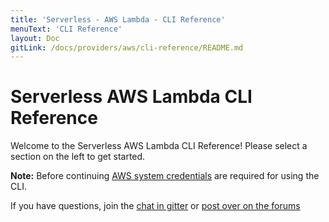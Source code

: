 ```yaml
---
title: 'Serverless - AWS Lambda - CLI Reference'
menuText: 'CLI Reference'
layout: Doc
gitLink: /docs/providers/aws/cli-reference/README.md
---
```


# Serverless AWS Lambda CLI Reference

Welcome to the Serverless AWS Lambda CLI Reference!  Please select a section on the left to get started.

**Note:** Before continuing [AWS system credentials](../guide/credentials) are required for using the CLI.

If you have questions, join the [chat in gitter](https://gitter.im/serverless/serverless) or [post over on the forums](https://forum.serverless.com/)
